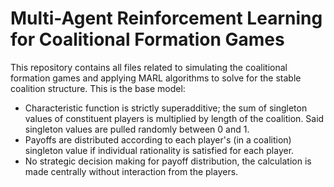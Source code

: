 # Multi-Agent Reinforcement Learning for Coalitional Formation Games

This repository contains all files related to simulating the coalitional formation games and applying MARL algorithms to solve for the stable coalition structure. This is the base model:

- Characteristic function is strictly superadditive; the sum of singleton values of constituent players is multiplied by length of the coalition. Said singleton values are pulled randomly between 0 and 1.
- Payoffs are distributed according to each player's (in a coalition) singleton value if individual rationality is satisfied for each player.
- No strategic decision making for payoff distribution, the calculation is made centrally without interaction from the players.  
